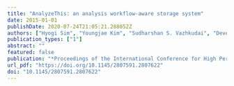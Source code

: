 ```yaml
---
title: "AnalyzeThis: an analysis workflow-aware storage system"
date: 2015-01-01
publishDate: 2020-07-24T21:05:21.288052Z
authors: ["Hyogi Sim", "Youngjae Kim", "Sudharshan S. Vazhkudai", "Devesh Tiwari", "Ali Anwar", "Ali Raza Butt", "Lavanya Ramakrishnan"]
publication_types: ["1"]
abstract: ""
featured: false
publication: "*Proceedings of the International Conference for High Performance Computing, Networking, Storage and Analysis, SC 2015, Austin, TX, USA, November 15-20, 2015*"
url_pdf: "https://doi.org/10.1145/2807591.2807622"
doi: "10.1145/2807591.2807622"
---
```


